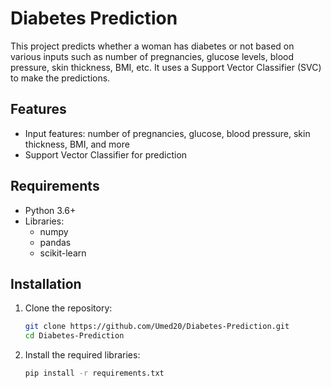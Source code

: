 # Diabetes Prediction

This project predicts whether a woman has diabetes or not based on various inputs such as number of pregnancies, glucose levels, blood pressure, skin thickness, BMI, etc. It uses a Support Vector Classifier (SVC) to make the predictions.

## Features

- Input features: number of pregnancies, glucose, blood pressure, skin thickness, BMI, and more
- Support Vector Classifier for prediction

## Requirements

- Python 3.6+
- Libraries: 
  - numpy
  - pandas
  - scikit-learn

## Installation

1. Clone the repository:
   ```bash
   git clone https://github.com/Umed20/Diabetes-Prediction.git
   cd Diabetes-Prediction

2. Install the required libraries:
   ```bash
   pip install -r requirements.txt

